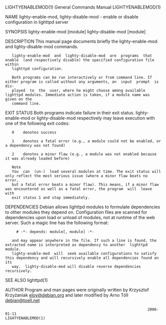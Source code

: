 LIGHTYENABLEMOD(1)                                            General Commands Manual                                           LIGHTYENABLEMOD(1)

NAME
       lighty-enable-mod, lighty-disable-mod - enable or disable configuration in lighttpd server

SYNOPSIS
       lighty-enable-mod [module]
       lighty-disable-mod [module]

DESCRIPTION
       This manual page documents briefly the lighty-enable-mod and lighty-disable-mod commands.

       lighty-enable-mod  and  lighty-disable-mod  are  programs  that  enable  (and respectively disable) the specified configuration file within
       lighttpd configuration.

       Both programs can be run interactively or from command line. If either program is called without any arguments, an  input  prompt  is  dis‐
       played  to  the  user, where he might choose among available lighttpd modules. Immediate action is taken, if a module name was given on the
       command line.

   EXIT STATUS
       Both programs indicate failure in their exit status. lighty-enable-mod or lighty-disable-mod respectively may leave execution with  one  of
       the following exit codes:

       0    denotes success

       1    denotes a fatal error (e.g., a module could not be enabled, or a dependency was not found)

       2    denotes a minor flaw (e.g., a module was not enabled because it was already loaded before)

       Note
       You  can  (un-)  load several modules at time. The exit status will only reflect the most serious issue (where a minor flaw beats no error,
       but a fatal error beats a minor flaw). This means, if a minor flaw was encountered as well as a fatal error, the program  will  leave  with
       exit status 1 and stop immediately.

DEPENDENCIES
       Debian  allows lighttpd modules to formulate dependencies to other modules they depend on. Configuration files are scanned for dependencies
       upon load or unload of modules, not at runtime of the web server. Such a magic line has the following format:

         # -*- depends: module[, module] -*-

       and may appear anywhere in the file. If such a line is found, the extracted name is interpreted as dependency to another  lighttpd  module.
       lighty-enable-mod  will  seek available configurations to satisfy this dependency and will recursively enable all dependencies found on its
       way.  lighty-disable-mod will disable reverse dependencies recursively.

SEE ALSO
       lighttpd(1)

AUTHOR
       Program and man pages were originally written by Krzysztof Krzyżaniak <eloy@debian.org> and later modified by Arno Töll <debian@toell.net>

                                                                    2006-01-11                                                  LIGHTYENABLEMOD(1)
